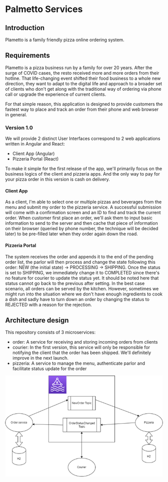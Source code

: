 # Palmetto Services

## Introduction
Plametto is a family friendly pizza online ordering system. 

## Requirements

Plametto is a pizza business run by a family for over 20 years. After the surge of COVID cases, the resto received more and more orders from their hotline. 
That life-changing event shifted their food business to a whole new direction, they want to adapt to the digital life and approach to a broader set of clients who don't get along with the traditional way of ordering via phone call or upgrade the experience of current clients.

For that simple reason, this application is designed to provide customers the fastest way to place and track an order from their phone and web browser in general.

### Version 1.0

We will provide 2 distinct User Interfaces correspond to 2 web applications written in Angular and React:
- Client App (Angular)
- Pizzeria Portal (React)

To make it simple for the first release of the app, we'll primarily focus on the business logics of the client and pizzeria apps. And the only way to pay for your pizza order in this version is cash on delivery.

#### Client App

As a client, I'm able to select one or multiple pizzas and beverages from the menu and submit my order to the pizzeria service. A successful submission will come with a confirmation screen and an ID to find and track the current order.
When customer first place an order, we'll ask them to input basic information to send to the server and then cache that piece of information on their browser (queried by phone number, the technique will be decided later) to be pre-filled later when they order again down the road.

#### Pizzeria Portal

The system receives the order and appends it to the end of the pending order list, the parlor will then process and change the state following this order: NEW (the initial state) -> PROCESSING -> SHIPPING. 
Once the status is set to SHIPPING, we immediately change it to COMPLETED since there's no feature for courier to update the status yet.
It should be noted here that status cannot go back to the previous after setting. In the best case scenario, all orders can be served by the kitchen. 
However, sometimes we might run into the situation where we don't have enough ingredients to cook a dish and sadly have to turn down an order by changing the status to REJECTED with a reason for the rejection.

## Architecture design

This repository consists of 3 microservices:
- order: A service for receiving and storing incoming orders from clients
- courier: In the first version, this service will only be responsible for notifying the client that the order has been shipped. We'll definitely improve in the next launch.
- pizzeria: A service to manage the menu, authenticate parlor and facilitate status update for the order

![alt text](https://github.com/gialoui/palmetto/blob/main/blob/architecture.png?raw=true)

